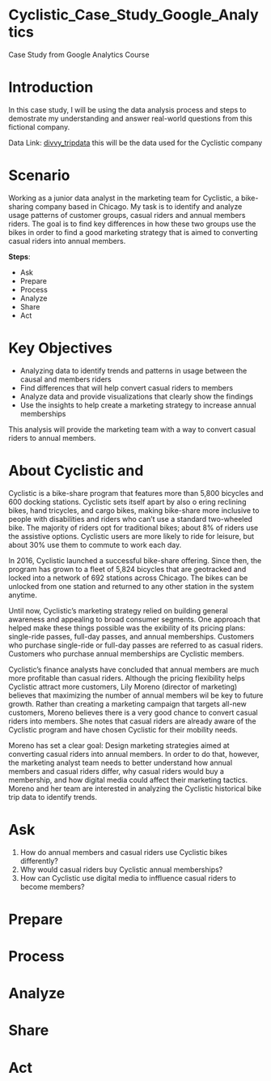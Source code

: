 # Cyclistic_Case_Study_Google_Analytics
Case Study from Google Analytics Course 

# Introduction
In this case study, I will be using the data analysis process and steps to demostrate my understanding and answer real-world questions from this fictional company.

Data Link: [divvy_tripdata](https://divvy-tripdata.s3.amazonaws.com/index.html) this will be the data used for the Cyclistic company

# Scenario
Working as a junior data analyst in the marketing team for Cyclistic, a bike-sharing company based in Chicago. 
My task is to identify and analyze usage patterns of customer groups, casual riders and annual members riders. 
The goal is to find key differences in how these two groups use the bikes in order to find a good marketing strategy
that is aimed to converting casual riders into annual members. 

__Steps__:
* Ask
* Prepare
* Process
* Analyze
* Share
* Act

# Key Objectives
* Analyzing data to identify trends and patterns in usage between the causal and members riders
* Find differences that will help convert casual riders to members
* Analyze data and provide visualizations that clearly show the findings
* Use the insights to help create a marketing strategy to increase annual memberships

This analysis will provide the marketing team with a way to convert casual riders to annual members.

# About Cyclistic and 
Cyclistic is a bike-share program that features more than 5,800 bicycles and 600 docking stations. Cyclistic sets itself apart
by also o ering reclining bikes, hand tricycles, and cargo bikes, making bike-share more inclusive to people with disabilities
and riders who can’t use a standard two-wheeled bike. The majority of riders opt for traditional bikes; about 8% of riders use
the assistive options. Cyclistic users are more likely to ride for leisure, but about 30% use them to commute to work each
day.

In 2016, Cyclistic launched a successful bike-share offering. Since then, the program has grown to a fleet of 5,824 bicycles that are
geotracked and locked into a network of 692 stations across Chicago. The bikes can be unlocked from one station and returned to
any other station in the system anytime.

Until now, Cyclistic’s marketing strategy relied on building general awareness and appealing to broad consumer segments. One
approach that helped make these things possible was the exibility of its pricing plans: single-ride passes, full-day passes, and
annual memberships. Customers who purchase single-ride or full-day passes are referred to as casual riders. Customers who
purchase annual memberships are Cyclistic members.

Cyclistic’s finance analysts have concluded that annual members are much more profitable than casual riders. Although the pricing
flexibility helps Cyclistic attract more customers, Lily Moreno (director of marketing) believes that maximizing the number of annual 
members wil be key to future growth. Rather than creating a marketing campaign that targets all-new customers, Moreno believes there 
is a very good chance to convert casual riders into members. She notes that casual riders are already aware of the Cyclistic program and have
chosen Cyclistic for their mobility needs.

Moreno has set a clear goal: Design marketing strategies aimed at converting casual riders into annual members. In order to do
that, however, the marketing analyst team needs to better understand how annual members and casual riders differ, why casual
riders would buy a membership, and how digital media could affect their marketing tactics. Moreno and her team are interested in
analyzing the Cyclistic historical bike trip data to identify trends.

# Ask
1. How do annual members and casual riders use Cyclistic bikes differently?
2. Why would casual riders buy Cyclistic annual memberships?
3. How can Cyclistic use digital media to inffluence casual riders to become members?

# Prepare


# Process

# Analyze

# Share
# Act
